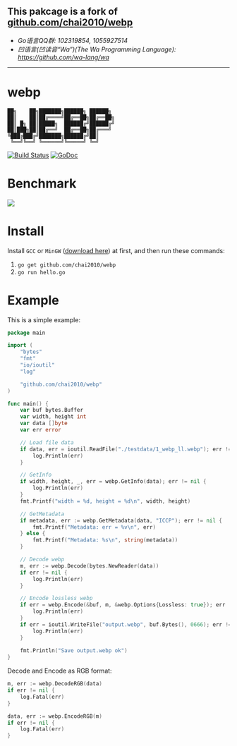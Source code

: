 ## This pakcage is a fork of [github.com/chai2010/webp](https://github.com/chai2010/webp)
- *Go语言QQ群: 102319854, 1055927514*
- *凹语言(凹读音“Wa”)(The Wa Programming Language): https://github.com/wa-lang/wa*

----

webp
=====

```
██╗    ██╗███████╗██████╗ ██████╗
██║    ██║██╔════╝██╔══██╗██╔══██╗
██║ █╗ ██║█████╗  ██████╔╝██████╔╝
██║███╗██║██╔══╝  ██╔══██╗██╔═══╝
╚███╔███╔╝███████╗██████╔╝██║
 ╚══╝╚══╝ ╚══════╝╚═════╝ ╚═╝
```

[![Build Status](https://travis-ci.org/chai2010/webp.svg)](https://travis-ci.org/chai2010/webp)
[![GoDoc](https://godoc.org/github.com/chai2010/webp?status.svg)](https://godoc.org/github.com/chai2010/webp)

Benchmark
=========

![](bench/benchmark_result.png)


Install
=======

Install `GCC` or `MinGW` ([download here](http://tdm-gcc.tdragon.net/download)) at first,
and then run these commands:

1. `go get github.com/chai2010/webp`
2. `go run hello.go`


Example
=======

This is a simple example:

```Go
package main

import (
	"bytes"
	"fmt"
	"io/ioutil"
	"log"

	"github.com/chai2010/webp"
)

func main() {
	var buf bytes.Buffer
	var width, height int
	var data []byte
	var err error

	// Load file data
	if data, err = ioutil.ReadFile("./testdata/1_webp_ll.webp"); err != nil {
		log.Println(err)
	}

	// GetInfo
	if width, height, _, err = webp.GetInfo(data); err != nil {
		log.Println(err)
	}
	fmt.Printf("width = %d, height = %d\n", width, height)

	// GetMetadata
	if metadata, err := webp.GetMetadata(data, "ICCP"); err != nil {
		fmt.Printf("Metadata: err = %v\n", err)
	} else {
		fmt.Printf("Metadata: %s\n", string(metadata))
	}

	// Decode webp
	m, err := webp.Decode(bytes.NewReader(data))
	if err != nil {
		log.Println(err)
	}

	// Encode lossless webp
	if err = webp.Encode(&buf, m, &webp.Options{Lossless: true}); err != nil {
		log.Println(err)
	}
	if err = ioutil.WriteFile("output.webp", buf.Bytes(), 0666); err != nil {
		log.Println(err)
	}
    
    fmt.Println("Save output.webp ok")
}
```

Decode and Encode as RGB format:

```Go
m, err := webp.DecodeRGB(data)
if err != nil {
	log.Fatal(err)
}

data, err := webp.EncodeRGB(m)
if err != nil {
	log.Fatal(err)
}
```
